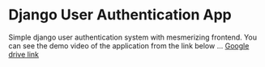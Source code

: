 # Django User Authentication App

Simple django user authentication system with mesmerizing frontend. You can see the demo video of the application from the link below ... 
[Google drive link](https://drive.google.com/file/d/1XmewOmH4uAv5hEJ5pJsPfEMxGn5ugRO4/view?usp=sharing)
